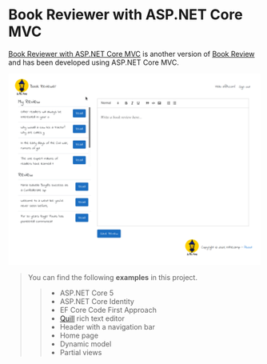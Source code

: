 # Book Reviewer with ASP.NET Core MVC
[Book Reviewer with ASP.NET Core MVC](https://github.com/inthelamp/book-reviewer-aspnetcore) is another version of [Book Review](https://github.com/inthelamp/book-reviewer) and has been developed using ASP.NET Core MVC.

![alt text](https://github.com/inthelamp/book-reviewer-aspnetcore/blob/main/ReadReview.gif?raw=true "Home page")

>You can find the following <strong>examples</strong> in this project.
>> - ASP.NET Core 5
>> - ASP.NET Core Identity
>> - EF Core Code First Approach
>> - [Quill](https://quilljs.com/) rich text editor
>> - Header with a navigation bar
>> - Home page
>> - Dynamic model
>> - Partial views